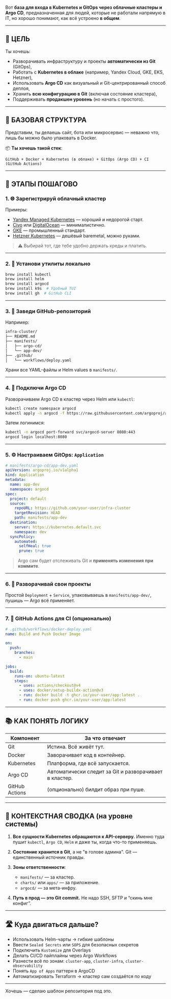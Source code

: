Вот **база для входа в Kubernetes и GitOps через облачные кластеры и Argo CD**, предназначенная для людей, которые не работали напрямую в IT, но хорошо понимают, как всё устроено **в общем**.

---

## 🧭 ЦЕЛЬ

Ты хочешь:

* Разворачивать инфраструктуру и проекты **автоматически из Git** (GitOps),
* Работать с **Kubernetes в облаке** (например, Yandex Cloud, GKE, EKS, Hetzner),
* Использовать **Argo CD** как визуальный и Git-центрированный способ деплоя,
* Хранить **всю конфигурацию в Git** (включая состояние кластера),
* Поддерживать **продакшен уровень** (но начать с простого).

---

## 🧱 БАЗОВАЯ СТРУКТУРА

Представим, ты делаешь сайт, бота или микросервис — неважно что, лишь бы можно было упаковать в Docker.

📦 **Ты хочешь такой стек**:

```
GitHub + Docker + Kubernetes (в облаке) + GitOps (Argo CD) + CI (GitHub Actions)
```

---

## 🚀 ЭТАПЫ ПОШАГОВО

### 1. 🌐 Зарегистрируй облачный кластер

Примеры:

* [Yandex Managed Kubernetes](https://cloud.yandex.ru/services/managed-kubernetes) — хороший и недорогой старт.
* [Civo](https://www.civo.com/) или [DigitalOcean](https://www.digitalocean.com/products/kubernetes) — минималистично.
* [GKE](https://cloud.google.com/kubernetes-engine) — промышленный стандарт.
* [Hetzner Kubernetes](https://docs.hetzner.cloud/) — дешёвый baremetal, можно руками.

> ⚠️ Выбирай тот, где тебе удобно держать креды и платить.

---

### 2. 🧰 Установи утилиты локально

```bash
brew install kubectl
brew install helm
brew install argocd
brew install k9s  # Удобный TUI
brew install gh  # GitHub CLI
```

---

### 3. 📁 Заведи GitHub-репозиторий

Например:

```bash
infra-cluster/
├── README.md
├── manifests/
│   ├── argo-cd/
│   └── app-dev/
├── .github/
│   └── workflows/deploy.yaml
```

Храни все YAML-файлы и Helm values в `manifests/`.

---

### 4. 🐙 Подключи Argo CD

Разворачиваем Argo CD в кластер через Helm или `kubectl`:

```bash
kubectl create namespace argocd
kubectl apply -n argocd -f https://raw.githubusercontent.com/argoproj/argo-cd/stable/manifests/install.yaml
```

Затем логинимся:

```bash
kubectl -n argocd port-forward svc/argocd-server 8080:443
argocd login localhost:8080
```

---

### 5. ⚙️ Настраиваем GitOps: `Application`

```yaml
# manifests/argo-cd/app-dev.yaml
apiVersion: argoproj.io/v1alpha1
kind: Application
metadata:
  name: app-dev
  namespace: argocd
spec:
  project: default
  source:
    repoURL: https://github.com/your-user/infra-cluster
    targetRevision: HEAD
    path: manifests/app-dev
  destination:
    server: https://kubernetes.default.svc
    namespace: dev
  syncPolicy:
    automated:
      selfHeal: true
      prune: true
```

> Argo сам будет отслеживать Git и **применять изменения при коммите**.

---

### 6. 🧪 Разворачивай свои проекты

Простой `Deployment` + `Service`, упаковываешь в `manifests/app-dev/`, пушишь — Argo всё применяет.

---

### 7. 🧼 GitHub Actions для CI (опционально)

```yaml
# .github/workflows/docker-deploy.yaml
name: Build and Push Docker Image

on:
  push:
    branches:
      - main

jobs:
  build:
    runs-on: ubuntu-latest
    steps:
      - uses: actions/checkout@v4
      - uses: docker/setup-buildx-action@v3
      - run: docker build -t ghcr.io/your-user/app:latest .
      - run: docker push ghcr.io/your-user/app:latest
```

---

## 📚 КАК ПОНЯТЬ ЛОГИКУ

| Компонент      | За что отвечает                                        |
| -------------- | ------------------------------------------------------ |
| Git            | Истина. Всё живёт тут.                                 |
| Docker         | Заворачивает код в контейнер.                          |
| Kubernetes     | Платформа, где всё запускается.                        |
| Argo CD        | Автоматически следит за Git и разворачивает в кластер. |
| GitHub Actions | (опционально) билдит образ при пуше.                   |

---

## 🧠 КОНТЕКСТНАЯ СВОДКА (на уровне системы)

1. **Все сущности Kubernetes обращаются к API-серверу.** Именно туда пушит `kubectl`, `Argo CD`, `Helm` и даже ты, когда что-то применяешь.
2. **Состояние хранится в Git**, а не "в голове админа". Git — единственный источник правды.
3. **Зоны ответственности**:

   * `manifests/` — за кластер.
   * `charts/` или `apps/` — за приложение.
   * `argocd/` — за мета-инфру.
4. **Путь в прод — это Git commit.** Не надо SSH, SFTP и “скинь мне конфиг”.

---

## 🛣️ Куда двигаться дальше?

* Использовать Helm-чарты → гибкие шаблоны
* Ввести `Sealed Secrets` или `SOPS` для безопасных секретов
* Подключить `Kustomize` для Overlays
* Делать CI/CD пайплайны через Argo Workflows
* Разнести всё по зонам: `cluster-app`, `cluster-infra`, `cluster-observability`
* Понять `App of Apps` паттерн в ArgoCD
* Автоматизировать Terraform → кластер сам создаётся по коду

---

Хочешь — сделаю шаблон репозитория под это.
